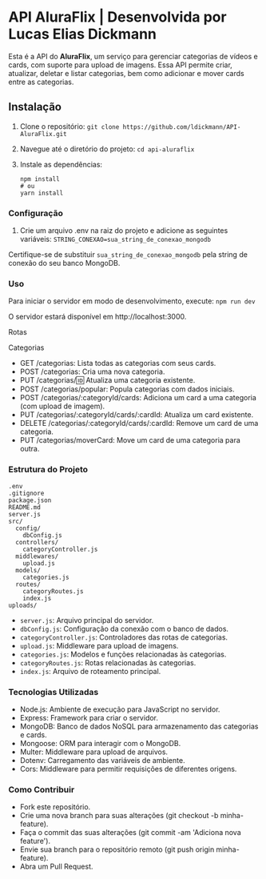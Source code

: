 # API AluraFlix | Desenvolvida por Lucas Elias Dickmann

Esta é a API do **AluraFlix**, um serviço para gerenciar categorias de vídeos e cards, com suporte para upload de imagens. Essa API permite criar, atualizar, deletar e listar categorias, bem como adicionar e mover cards entre as categorias.

## Instalação

1. Clone o repositório:
   `git clone https://github.com/ldickmann/API-AluraFlix.git`

2. Navegue até o diretório do projeto:
   `cd api-aluraflix`

3. Instale as dependências:
   ```
   npm install
   # ou
   yarn install
   ```

### Configuração

1. Crie um arquivo .env na raiz do projeto e adicione as seguintes variáveis:
   `STRING_CONEXAO=sua_string_de_conexao_mongodb`

Certifique-se de substituir `sua_string_de_conexao_mongodb` pela string de conexão do seu banco MongoDB.

### Uso

Para iniciar o servidor em modo de desenvolvimento, execute:
`npm run dev`

O servidor estará disponível em http://localhost:3000.

Rotas

Categorias

- GET /categorias: Lista todas as categorias com seus cards.
- POST /categorias: Cria uma nova categoria.
- PUT /categorias/:id: Atualiza uma categoria existente.
- POST /categorias/popular: Popula categorias com dados iniciais.
- POST /categorias/:categoryId/cards: Adiciona um card a uma categoria (com upload de imagem).
- PUT /categorias/:categoryId/cards/:cardId: Atualiza um card existente.
- DELETE /categorias/:categoryId/cards/:cardId: Remove um card de uma categoria.
- PUT /categorias/moverCard: Move um card de uma categoria para outra.

### Estrutura do Projeto

```
.env
.gitignore
package.json
README.md
server.js
src/
  config/
    dbConfig.js
  controllers/
    categoryController.js
  middlewares/
    upload.js
  models/
    categories.js
  routes/
    categoryRoutes.js
    index.js
uploads/
```

- `server.js`: Arquivo principal do servidor.
- `dbConfig.js`: Configuração da conexão com o banco de dados.
- `categoryController.js`: Controladores das rotas de categorias.
- `upload.js`: Middleware para upload de imagens.
- `categories.js`: Modelos e funções relacionadas às categorias.
- `categoryRoutes.js`: Rotas relacionadas às categorias.
- `index.js`: Arquivo de roteamento principal.

### Tecnologias Utilizadas

- Node.js: Ambiente de execução para JavaScript no servidor.
- Express: Framework para criar o servidor.
- MongoDB: Banco de dados NoSQL para armazenamento das categorias e cards.
- Mongoose: ORM para interagir com o MongoDB.
- Multer: Middleware para upload de arquivos.
- Dotenv: Carregamento das variáveis de ambiente.
- Cors: Middleware para permitir requisições de diferentes origens.

### Como Contribuir

- Fork este repositório.
- Crie uma nova branch para suas alterações (git checkout -b minha-feature).
- Faça o commit das suas alterações (git commit -am 'Adiciona nova feature').
- Envie sua branch para o repositório remoto (git push origin minha-feature).
- Abra um Pull Request.
